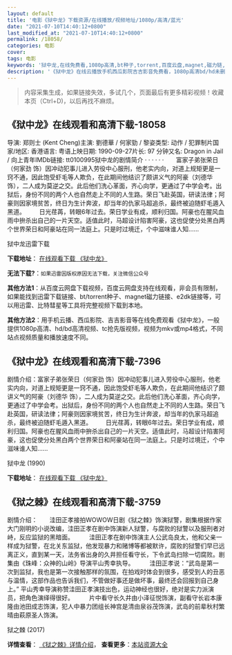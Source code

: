 ```yaml
---
layout: default
title: '电影《狱中龙》下载资源/在线播放/视频地址/1080p/高清/蓝光'
date: "2021-07-10T14:40:12+0800"
last_modified_at: "2021-07-10T14:40:12+0800"
permalink: /18058/
categories: 电影
cover:
tags: 电影
keywords: '狱中龙,在线免费看,1080p高清,bt种子,torrent,百度云盘,magnet,磁力链,迅雷下载资源'
description: '《狱中龙》在线云播放手机西瓜影院吉吉影音免费看，1080p高清bd/hd未删减完整版和tc抢先枪版，mkv/mp4格式，附带bt/torrent种子、magnet/磁力链、百度云盘、网盘资源迅雷下载链接'
---
```


>内容采集生成，如果链接失效，多试几个，页面最后有更多精彩视频！收藏本页（Ctrl+D)，以后再找不麻烦。


## 《狱中龙》在线观看和高清下载-18058

导演: 郑则士 (Kent Cheng)主演: 劉德華 / 何家勁 / 黎姿类型: 动作 / 犯罪制片国家/地区: 香港语言: 粤语上映日期: 1990-09-27片长: 97 分钟又名: Dragon in Jail / 向上青年IMDb链接: tt0100995狱中龙的剧情简介  ·  ·  ·  ·  ·  ·　　富家子弟张荣日（何家劲 饰）因冲动犯事儿进入劳役中心服刑，他老实内向，对道上规矩更是一窍不通，因此饱受虾毛等人欺负，在此期间他结识了颇讲义气的阿豪（刘德华 饰），二人成为莫逆之交。此后他们洗心革面，齐心向学，更通过了中学会考。出狱后，身份不同的两个人也自然走上不同的人生路。荣日飞赴英国，研读法律；阿豪则因家境贫苦，终日为生计奔波，却当年的仇家马超追杀，最终被迫随虾毛遁入黑道。 　　日光荏苒，转眼6年过去。荣日学业有成，顺利归国。阿豪也在腥风血雨中拚杀出自己的一片天空。适值此时，马超设计陷害阿豪，这也促使分处黑白两个世界荣日和阿豪站在同一法庭上。只是时过境迁，个中滋味谁人知……


狱中龙迅雷下载

**下载地址**： [在线观看下载 《狱中龙》](https://www.993dy.com//vod-detail-id-30588.html) 


**无法下载?**：`如果迅雷因版权原因无法下载，关注微信公众号 `

**其他方法1**：从百度云网盘下载视频，百度云网盘支持在线观看，非会员有限制，如果能找到迅雷下载链接、bt/torrent种子、magnet磁力链接、e2dk链接等，可以用迅雷、比特彗星等工具将完整视频下载到本地。

**其他方法2**：用手机云播、西瓜影院、吉吉影音等在线免费观看《狱中龙》，一般提供1080p高清、hd/bd高清视频、tc抢先版视频，视频为mkv或mp4格式，不同站点视频质量和播放速度不同。


## 《狱中龙》在线观看和高清下载-7396

剧情介绍：富家子弟张荣日（何家劲 饰）因冲动犯事儿进入劳役中心服刑，他老实内向，对道上规矩更是一窍不通，因此饱受虾毛等人欺负，在此期间他结识了颇讲义气的阿豪（刘德华 饰），二人成为莫逆之交。此后他们洗心革面，齐心向学，更通过了中学会考。出狱后，身份不同的两个人也自然走上不同的人生路。荣日飞赴英国，研读法律；阿豪则因家境贫苦，终日为生计奔波，却当年的仇家马超追杀，最终被迫随虾毛遁入黑道。 　　日光荏苒，转眼6年过去。荣日学业有成，顺利归国。阿豪也在腥风血雨中拚杀出自己的一片天空。适值此时，马超设计陷害阿豪，这也促使分处黑白两个世界荣日和阿豪站在同一法庭上。只是时过境迁，个中滋味谁人知……


狱中龙 (1990)

**下载地址**： [在线观看下载 《狱中龙》](https://www.btbtdy.me/btdy/dy12946.html) 


## 《狱之棘》在线观看和高清下载-3759

剧情介绍：　　洼田正孝接拍WOWOW日剧《狱之棘》饰演狱警，剧集根据作家大门刚明的小说改编，洼田正孝在剧中饰演新人狱警，与腐败的狱警以及服刑者对峙，反应监狱的黑暗面。  　　洼田正孝在剧中饰演主人公武岛良太，他和父亲一样成为狱警，在北关东监狱，他发现暴力和赌博等都被默许，腐败的狱警们早已远离正义，直到某一天，法务省出身的久井担任看守长，下令武岛扫除一切腐败。剧集由《珠峰：众神的山岭》导演平山秀幸执导。  　　洼田正孝说：“武岛是第一次到监狱，我也是第一次接触那样的氛围，在拍戏时体会到很多，感受到人的丑恶与温情，这部作品也告诉我们，不管做好事还是做坏事，最终还会回报到自己身上。” 平山秀幸导演称赞洼田正孝演技出色，运动神经也很好，绝对是实力派演员，把角色演绎得很好。  　　片中看守长久井由小泽征悦饰演，副看守长岩本康隆由池田成志饰演，犯人中暴力团组长神宫是清由泉谷茂饰演，武岛的前辈秋村繁晴由萩原圣人饰演。


狱之棘 (2017)

**详情查看**： [《狱之棘》详情介绍](/movie/3759/)， **查看更多**：[本站资源大全](/movie/t/all/)

